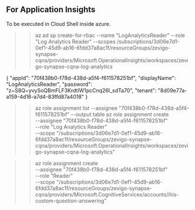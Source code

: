 ## For Application Insights

To be executed in Cloud Shell inside azure.

>> az ad sp create-for-rbac --name "LogAnalyticsReader" --role "Log Analytics Reader" --scopes /subscriptions/3d06e7d1-0ef1-45d9-ab16-6fdd37a8ac1f/resourceGroups/zevigo-synapse-cqna/providers/Microsoft.OperationalInsights/workspaces/zevigo-synapse-cqna-log-analytics

{
  "appId": "70f438b0-f78d-438d-a5f4-f611578251bf",
  "displayName": "LogAnalyticsReader",
  "password": "z~S8Q~yvySoQBmFLF3KrdtlW1pcCnq26I_sdTa70",
  "tenant": "8d09e77a-a159-4d16-a7d4-83ffd87a4018"
}

>> az role assignment list --assignee "70f438b0-f78d-438d-a5f4-f611578251bf" --output table
>> az role assignment create \
    --assignee "70f438b0-f78d-438d-a5f4-f611578251bf" \
    --role "Log Analytics Reader" \
    --scope "/subscriptions/3d06e7d1-0ef1-45d9-ab16-6fdd37a8ac1f/resourceGroups/zevigo-synapse-cqna/providers/Microsoft.OperationalInsights/workspaces/zevigo-synapse-cqna-log-analytics"

>> az role assignment create \
    --assignee "70f438b0-f78d-438d-a5f4-f611578251bf" \
    --role "Reader" \
    --scope "/subscriptions/3d06e7d1-0ef1-45d9-ab16-6fdd37a8ac1f/resourceGroups/zevigo-synapse-cqna/providers/Microsoft.CognitiveServices/accounts/ihis-custom-question-answering"